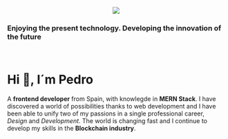 <p align="center">
<img src="https://i.ibb.co/kyd8TMW/github-cover.jpg" />
<h3>Enjoying the present technology. Developing the innovation of the future</h3>
</p>
<p align="center">&nbsp;</p>

# Hi :wave:, I´m Pedro

A **frontend developer** from Spain, with knowlegde in **MERN Stack**. I have discovered a world of possibilities thanks to web development and I have been able to unify two of my passions in a single professional career, *Design* and *Development*. The world is changing fast and I continue to develop my skills in the **Blockchain industry**.
